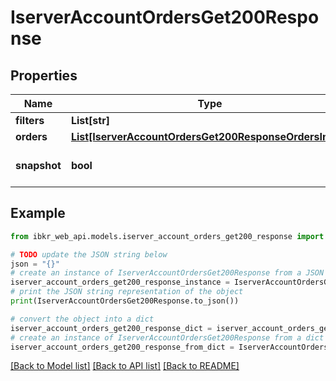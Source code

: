 # IserverAccountOrdersGet200Response


## Properties

Name | Type | Description | Notes
------------ | ------------- | ------------- | -------------
**filters** | **List[str]** |  | [optional] 
**orders** | [**List[IserverAccountOrdersGet200ResponseOrdersInner]**](IserverAccountOrdersGet200ResponseOrdersInner.md) |  | [optional] 
**snapshot** | **bool** | If live order update is a snapshot | [optional] 

## Example

```python
from ibkr_web_api.models.iserver_account_orders_get200_response import IserverAccountOrdersGet200Response

# TODO update the JSON string below
json = "{}"
# create an instance of IserverAccountOrdersGet200Response from a JSON string
iserver_account_orders_get200_response_instance = IserverAccountOrdersGet200Response.from_json(json)
# print the JSON string representation of the object
print(IserverAccountOrdersGet200Response.to_json())

# convert the object into a dict
iserver_account_orders_get200_response_dict = iserver_account_orders_get200_response_instance.to_dict()
# create an instance of IserverAccountOrdersGet200Response from a dict
iserver_account_orders_get200_response_from_dict = IserverAccountOrdersGet200Response.from_dict(iserver_account_orders_get200_response_dict)
```
[[Back to Model list]](../README.md#documentation-for-models) [[Back to API list]](../README.md#documentation-for-api-endpoints) [[Back to README]](../README.md)



